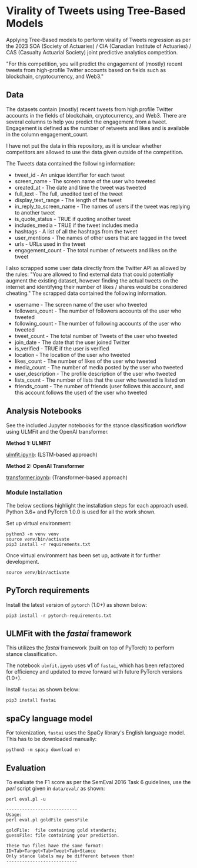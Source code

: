 # Virality of Tweets using Tree-Based Models
Applying Tree-Based models to perform virality of Tweets regression as per the 2023 SOA (Society of Actuaries) / CIA (Canadian Institute of Actuaries) / CAS (Casualty Actuarial Society) joint predictive analytics competition.

"For this competition, you will predict the engagement of (mostly) recent tweets from high-profile Twitter accounts based on fields such as blockchain, cryptocurrency, and Web3."

## Data

The datasets contain (mostly) recent tweets from high profile Twitter accounts in the fields of blockchain, cryptocurrency, and Web3. There are several columns to help you predict the engagement from a tweet. Engagement is defined as the number of retweets and likes and is available in the column engagement_count.

I have not put the data in this repository, as it is unclear whether competitors are allowed to use the data given outside of the competition.

The Tweets data contained the following information:

- tweet_id - An unique identifier for each tweet
- screen_name - The screen name of the user who tweeted
- created_at - The date and time the tweet was tweeted
- full_text - The full, unedited text of the tweet
- display_text_range - The length of the tweet
- in_reply_to_screen_name - The names of users if the tweet was replying to another tweet
- is_quote_status - TRUE if quoting another tweet
- includes_media - TRUE if the tweet includes media
- hashtags - A list of all the hashtags from the tweet
- user_mentions - The names of other users that are tagged in the tweet
- urls - URLs used in the tweet
- engagement_count - The total number of retweets and likes on the tweet

I also scrapped some user data directly from the Twitter API as allowed by the rules: "You are allowed to find external data that could potentially augment the existing dataset, however finding the actual tweets on the internet and identifying their number of likes / shares would be considered cheating." The scrapped data contained the following information.

- username - The screen name of the user who tweeted
- followers_count - The number of followers accounts of the user who tweeted
- following_count - The number of following accounts of the user who tweeted
- tweet_count - The total number of Tweets of the user who tweeted
- join_date - The date that the user joined Twitter
- is_verified - TRUE if the user is verified
- location - The location of the user who tweeted
- likes_count - The number of likes of the user who tweeted
- media_count - The number of media posted by the user who tweeted
- user_description - The profile description of the user who tweeted
- lists_count - The number of lists that the user who tweeted is listed on
- friends_count - The number of friends (user follows this account, and this account follows the user) of the user who tweeted




## Analysis Notebooks

See the included Jupyter notebooks for the stance classification workflow using 
ULMFit and the OpenAI transformer.

**Method 1: ULMFiT**

[ulmfit.ipynb](https://github.com/prrao87/tweet-stance-prediction/blob/master/ulmfit.ipynb): (LSTM-based approach)

**Method 2: OpenAI Transformer** 

[transformer.ipynb](https://github.com/prrao87/tweet-stance-prediction/blob/master/transformer.ipynb): (Transformer-based approach)

### Module Installation

The below sections highlight the installation steps for each approach used. 
Python 3.6+ and PyTorch 1.0.0 is used for all the work shown.

Set up virtual environment:

    python3 -m venv venv
    source venv/bin/activate
    pip3 install -r requirements.txt

Once virtual environment has been set up, activate it for further development.

    source venv/bin/activate

## PyTorch requirements
Install the latest version of ```pytorch``` (1.0+) as shown below:

    pip3 install -r pytorch-requirements.txt

## ULMFit with the *fastai* framework

This utilizes the *fastai* framework (built on top of PyTorch) to perform
stance classification. 

The notebook ```ulmfit.ipynb``` uses **v1** of ```fastai```, which has been 
refactored for efficiency and updated to move forward with future PyTorch versions (1.0+).

Install ```fastai``` as shown below:

    pip3 install fastai

## spaCy language model

For tokenization, ```fastai``` uses the SpaCy library's English language model. This has
to be downloaded manually:

    python3 -m spacy download en 

## Evaluation

To evaluate the F1 score as per the SemEval 2016 Task 6 guidelines, use the *perl* 
script given in ```data/eval/``` as shown:

    perl eval.pl -u

    ---------------------------
    Usage:
    perl eval.pl goldFile guessFile

    goldFile:  file containing gold standards;
    guessFile: file containing your prediction.

    These two files have the same format:
    ID<Tab>Target<Tab>Tweet<Tab>Stance
    Only stance labels may be different between them!
    ---------------------------

